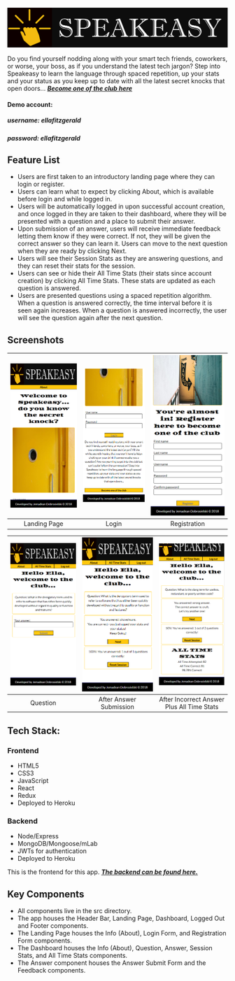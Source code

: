 ![Speakeasy Logo][logo]

[logo]: public/img/speakeasy-logo2.png

Do you find yourself nodding along with your smart tech friends, coworkers, or worse, your boss, as if you understand the latest tech jargon? Step into Speakeasy to learn the language through spaced repetition, up your stats and your status as you keep up to date with all the latest secret knocks that open doors... **_[Become one of the club here](https://speakeasy-client-two.herokuapp.com "Speakeasy")_**&nbsp;

#### Demo account:
##### username: ellafitzgerald
##### password: ellafitzgerald

## Feature List
 * Users are first taken to an introductory landing page where they can login or register.
 * Users can learn what to expect by clicking About, which is available before login and while logged in.
 * Users will be automatically logged in upon successful account creation, and once logged in they are taken to their dashboard, where they will be presented with a question and a place to submit their answer.
 * Upon submission of an answer, users will receive immediate feedback letting them know if they were correct. If not, they will be given the correct answer so they can learn it. Users can move to the next question when they are ready by clicking Next.
 * Users will see their Session Stats as they are answering questions, and they can reset their stats for the session.
  * Users can see or hide their All Time Stats (their stats since account creation) by clicking All Time Stats.  These stats are updated as each question is answered.
 * Users are presented questions using a spaced repetition algorithm.  When a question is answered correctly, the time interval before it is seen again increases.  When a question is answered incorrectly, the user will see the question again after the next question.

## Screenshots
| <img alt="Landing Page" src="public/img/LandingPage.PNG" width="350"> | <img alt="LogIn" src="public/img/LogIn.PNG" width="350"> | <img alt="Registration" src="public/img/Registration.PNG" width="350"> | 
|:---:|:---:|:---:|
| Landing Page | Login | Registration |

| <img alt="Question" src="public/img/Question.PNG" width="350"> | <img alt="After Answer Submission" src="public/img/AfterAnswerSubmission.PNG" width="350"> | <img alt="After Incorrect Answer Plus All Time Stats" src="public/img/AfterIncorrectAnswerSubmission.PNG" width="350"> |
|:---:|:---:|:---:|
| Question | After Answer Submission | After Incorrect Answer Plus All Time Stats |

## Tech Stack:
### Frontend

  * HTML5
  * CSS3
  * JavaScript
  * React
  * Redux
  * Deployed to Heroku

### Backend

  * Node/Express
  * MongoDB/Mongoose/mLab
  * JWTs for authentication
  * Deployed to Heroku

This is the frontend for this app.  **_[The backend can be found here.](https://github.com/JemDobro/Speakeasy-server-Jem "Speakeasy Backend")_**

## Key Components
 * All components live in the src directory. 
 * The app houses the Header Bar, Landing Page, Dashboard, Logged Out and Footer components. 
 * The Landing Page houses the Info (About), Login Form, and Registration Form components. 
 * The Dashboard houses the Info (About), Question, Answer, Session Stats, and All Time Stats components.
 * The Answer component houses the Answer Submit Form and the Feedback components.
